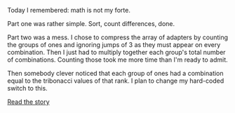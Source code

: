 Today I remembered: math is not my forte.

Part one was rather simple. Sort, count differences, done.

Part two was a mess. I chose to compress the array of adapters by counting the groups of ones and ignoring jumps of 3 as they must appear on every combination. Then I just had to multiply together each group's total number of combinations. Counting those took me more time than I'm ready to admit.

Then somebody clever noticed that each group of ones had a combination equal to the tribonacci values of that rank. I plan to change my hard-coded switch to this.

[Read the story](./STORY.md)
